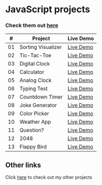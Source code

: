 # JavaScript projects

<h3> Check them out <a href="https://prtvi.github.io/javascript-projects/index.html" target="_blank">here</a></h3>

| #   | Project            | Live Demo                                                                           |
| --- | ------------------ | ----------------------------------------------------------------------------------- |
| 01  | Sorting Visualizer | [Live Demo](https://prtvi.github.io/sorting-visualizer/index.html)                  |
| 02  | Tic-Tac-Toe        | [Live Demo](https://prtvi.github.io/javascript-projects/tictactoe/index.html)       |
| 03  | Digital Clock      | [Live Demo](https://prtvi.github.io/javascript-projects/digital-clock/index.html)   |
| 04  | Calculator         | [Live Demo](https://prtvi.github.io/javascript-projects/calculator/index.html)      |
| 05  | Analog Clock       | [Live Demo](https://prtvi.github.io/javascript-projects/analog-clock/index.html)    |
| 06  | Typing Test        | [Live Demo](https://prtvi.github.io/javascript-projects/typing-test/index.html)     |
| 07  | Countdown Timer    | [Live Demo](https://prtvi.github.io/javascript-projects/countdown-timer/index.html) |
| 08  | Joke Generator     | [Live Demo](https://prtvi.github.io/javascript-projects/joke-generator/index.html)  |
| 09  | Color Picker       | [Live Demo](https://prtvi.github.io/javascript-projects/color-picker/index.html)    |
| 10  | Weather App        | [Live Demo](https://prtvi.github.io/javascript-projects/weather-app/index.html)     |
| 11  | Question?          | [Live Demo](https://prtvi.github.io/javascript-projects/question/index.html)        |
| 12  | 2048               | [Live Demo](https://prtvi.github.io/javascript-projects/2048/index.html)            |
| 13  | Flappy Bird        | [Live Demo](https://prtvi.github.io/javascript-projects/flappy-bird/index.html)     |

## Other links

Click [here](https://prtvi.github.io/allprojects.html) to check out my other projects
